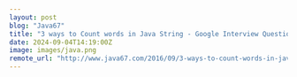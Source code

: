```yaml
---
layout: post
blog: "Java67"
title: "3 ways to Count words in Java String - Google Interview Questions with Solution"
date: 2024-09-04T14:19:00Z
image: images/java.png
remote_url: "http://www.java67.com/2016/09/3-ways-to-count-words-in-java-string.html"
---
```

